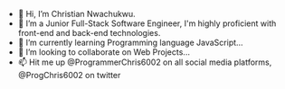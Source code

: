 - 👋 Hi, I’m Christian Nwachukwu.
- 👀 I’m a Junior Full-Stack Software Engineer, I'm highly proficient with front-end and back-end technologies.
- 🌱 I’m currently learning Programming language JavaScript...
- 💞️ I’m looking to collaborate on Web Projects...
- 📫 Hit me up @ProgrammerChris6002 on all social media platforms, @ProgChris6002 on twitter
<!---
ProgrammerChris6002/ProgrammerChris6002 is a ✨ special ✨ repository because its `README.md` (this file) appears on your GitHub profile.
You can click the Preview link to take a look at your changes.
--->
